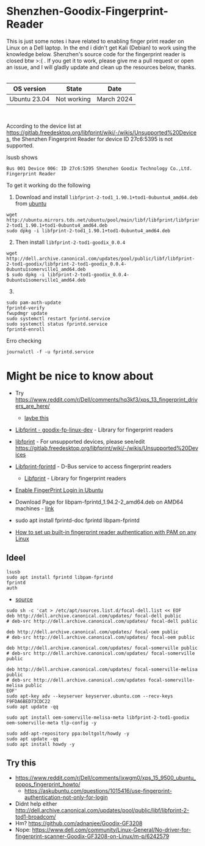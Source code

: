 # Shenzhen-Goodix-Fingerprint-Reader

This is just some notes i have related to enabling finger print reader on Linux on a Dell laptop. In the end i didn't get Kali (Debian) to work using the knowledge below. Shenzhen's source code for the fingerprint reader is closed btw >:( . If you get it to work, please give me a pull request or open an issue, and I will gladly update and clean up the resources below, thanks.<br><br>

| OS version | State| Date|
| - | - | - |
| Ubuntu 23.04|Not working| March 2024|

<br>

According to the device list at https://gitlab.freedesktop.org/libfprint/wiki/-/wikis/Unsupported%20Devices, the Shenzhen Fingerprint Reader for device ID 27c6:5395 is not supported.

lsusb shows
````
Bus 001 Device 006: ID 27c6:5395 Shenzhen Goodix Technology Co.,Ltd. Fingerprint Reader
````

To get it working do the following
1. Download and install `libfprint-2-tod1_1.90.1+tod1-0ubuntu4_amd64.deb` from [ubuntu](https://packages.ubuntu.com/focal/amd64/libfprint-2-tod1/download)
````
wget http://ubuntu.mirrors.tds.net/ubuntu/pool/main/libf/libfprint/libfprint-2-tod1_1.90.1+tod1-0ubuntu4_amd64.deb
sudo dpkg -i libfprint-2-tod1_1.90.1+tod1-0ubuntu4_amd64.deb 
````
2. Then install `libfprint-2-tod1-goodix_0.0.4`
````
wget http://dell.archive.canonical.com/updates/pool/public/libf/libfprint-2-tod1-goodix/libfprint-2-tod1-goodix_0.0.4-0ubuntu1somerville1_amd64.deb
$ sudo dpkg -i libfprint-2-tod1-goodix_0.0.4-0ubuntu1somerville1_amd64.deb
````

3.
````
sudo pam-auth-update
fprintd-verify
fwupdmgr update
sudo systemctl restart fprintd.service
sudo systemctl status fprintd.service
fprintd-enroll
````

Erro checking
````
journalctl -f -u fprintd.service
````


# Might be nice to know about
- Try https://www.reddit.com/r/Dell/comments/hq3kf3/xps_13_fingerprint_drivers_are_here/
  - [laybe this](https://gist.github.com/d-k-bo/15e53eab53e2845e97746f5f8661b224)
- [Libfprint - goodix-fp-linux-dev](https://github.com/goodix-fp-linux-dev/libfprint) - Library for fingerprint readers
- [libfprint](https://gitlab.freedesktop.org/libfprint/libfprint) - For unsupported devices, please see/edit https://gitlab.freedesktop.org/libfprint/wiki/-/wikis/Unsupported%20Devices
- [Libfprint-fprintd](https://github.com/freedesktop/libfprint-fprintd) - D-Bus service to access fingerprint readers
  - [Libfprint](https://github.com/freedesktop/libfprint) - Library for fingerprint readers

- [Enable FingerPrint Login in Ubuntu](https://www.tec4tric.com/linux/enable-fingerprint-login-in-ubuntu)
- Download Page for libpam-fprintd_1.94.2-2_amd64.deb on AMD64 machines - [link](https://packages.debian.org/bookworm/amd64/libpam-fprintd/download)
- sudo apt install fprintd-doc fprintd libpam-fprintd
- [
How to set up built-in fingerprint reader authentication with PAM on any Linux
](https://codepre.com/how-to-set-up-built-in-fingerprint-reader-authentication-with-pam-on-any-linux.html)


## Ideel
````
lsusb
sudo apt install fprintd libpam-fprintd
fprintd
auth
````



- [source](https://www.dell.com/community/XPS/XPS-13-9300-Does-fingerprint-reader-work-on-linux/m-p/7628310/highlight/true#M63982)
````
sudo sh -c 'cat > /etc/apt/sources.list.d/focal-dell.list << EOF
deb http://dell.archive.canonical.com/updates/ focal-dell public
# deb-src http://dell.archive.canonical.com/updates/ focal-dell public

deb http://dell.archive.canonical.com/updates/ focal-oem public
# deb-src http://dell.archive.canonical.com/updates/ focal-oem public

deb http://dell.archive.canonical.com/updates/ focal-somerville public
# deb-src http://dell.archive.canonical.com/updates/ focal-somerville public

deb http://dell.archive.canonical.com/updates/ focal-somerville-melisa public
# deb-src http://dell.archive.canonical.com/updates focal-somerville-melisa public
EOF'
sudo apt-key adv --keyserver keyserver.ubuntu.com --recv-keys F9FDA6BED73CDC22
sudo apt update -qq

sudo apt install oem-somerville-melisa-meta libfprint-2-tod1-goodix oem-somerville-meta tlp-config -y

sudo add-apt-repository ppa:boltgolt/howdy -y
sudo apt update -qq
sudo apt install howdy -y
````


## Try this
- https://www.reddit.com/r/Dell/comments/ixwgm0/xps_15_9500_ubuntu_popos_fingerprint_howto/
  - https://askubuntu.com/questions/1015416/use-fingerprint-authentication-not-only-for-login
- Didnt help either http://dell.archive.canonical.com/updates/pool/public/libf/libfprint-2-tod1-broadcom/
- Hm? https://github.com/adnanjee/Goodix-GF3208
- Nope: https://www.dell.com/community/Linux-General/No-driver-for-fingerprint-scanner-Goodix-GF3208-on-Linux/m-p/6242579
